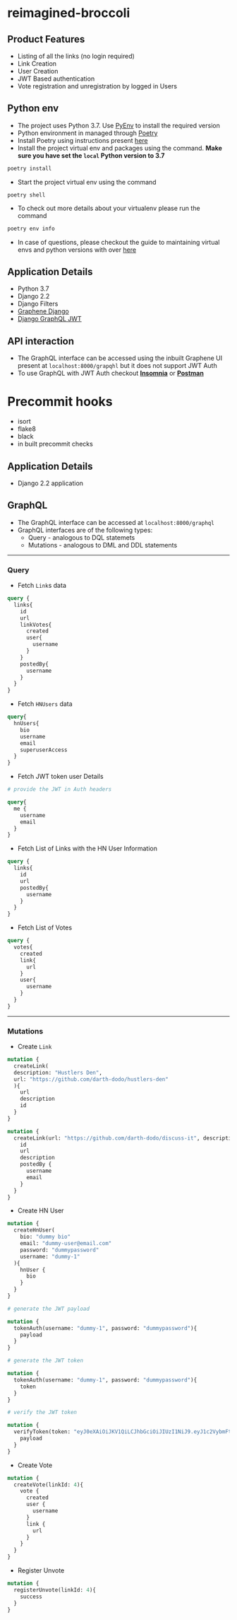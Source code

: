 # reimagined-broccoli

## Product Features
- Listing of all the links (no login required)
- Link Creation
- User Creation
- JWT Based authentication
- Vote registration and unregistration by logged in Users

## Python env
- The project uses Python 3.7. Use [PyEnv](https://github.com/pyenv/pyenv) to install the required version
- Python environment in managed through [Poetry](https://python-poetry.org/)
- Install Poetry using instructions present [here]()
- Install the project virtual env and packages using the command. **Make sure you have set the `local` Python version to 3.7**
```sh
poetry install
```
- Start the project virtual env using the command
```
poetry shell
```
- To check out more details about your virtualenv please run the command
```sh
poetry env info
```
- In case of questions, please checkout the guide to maintaining virtual envs and python versions with over [here](https://python-poetry.org/docs/managing-environments/)

## Application Details
- Python 3.7
- Django 2.2
- Django Filters
- [Graphene Django](https://github.com/graphql-python/graphene-django)
- [Django GraphQL JWT](https://github.com/flavors/django-graphql-jwt)

## API interaction
- The GraphQL interface can be accessed using the inbuilt Graphene UI present at `localhost:8000/grapqhl` but it does not support JWT Auth
- To use GraphQL with JWT Auth checkout **[Insomnia](https://insomnia.rest/)** or **[Postman](https://www.postman.com/)**


# Precommit hooks
- isort
- flake8
- black
- in built precommit checks

## Application Details
- Django 2.2 application

## GraphQL
- The GraphQL interface can be accessed at `localhost:8000/graphql`
- GraphQL interfaces are of the following types:
    - Query - analogous to DQL statemets
    - Mutations - analogous to DML and DDL statements

---
### Query
- Fetch `Link`s data
```graphql
query {
  links{
    id
    url
    linkVotes{
      created
      user{
        username
      }
    }
    postedBy{
      username
    }
  }
}
```

- Fetch `HNUsers` data
```graphql
query{
  hnUsers{
    bio
    username
    email
    superuserAccess
  }
}
```

- Fetch JWT token user Details
```graphql
# provide the JWT in Auth headers

query{
  me {
    username
    email
  }
}
```

- Fetch List of Links with the HN User Information
```graphql
query {
  links{
    id
    url
    postedBy{
      username
    }
  }
}
```

- Fetch List of Votes
```graphql
query {
  votes{
    created
    link{
      url
    }
    user{
      username
    }
  }
}
```

---
### Mutations
- Create `Link`

```graphql
mutation {
  createLink(
  description: "Hustlers Den",
  url: "https://github.com/darth-dodo/hustlers-den"
  ){
    url
    description
    id
  }
}
```

```graphql
mutation {
  createLink(url: "https://github.com/darth-dodo/discuss-it", description: "Phoenix and Elixir clone") {
    id
    url
    description
    postedBy {
      username
      email
    }
  }
}
```

- Create HN User
```graphql
mutation {
  createHnUser(
    bio: "dummy bio"
    email: "dummy-user@email.com"
    password: "dummypassword"
    username: "dummy-1"
  ){
    hnUser {
      bio
    }
  }
}
```

```graphql
# generate the JWT payload

mutation {
  tokenAuth(username: "dummy-1", password: "dummypassword"){
    payload
  }
}
```

```graphql
# generate the JWT token

mutation {
  tokenAuth(username: "dummy-1", password: "dummypassword"){
    token
  }
}
```

```graphql
# verify the JWT token

mutation {
  verifyToken(token: "eyJ0eXAiOiJKV1QiLCJhbGciOiJIUzI1NiJ9.eyJ1c2VybmFtZSI6ImR1bW15LTEiLCJleHAiOjE1ODczMDg5NjksIm9yaWdJYXQiOjE1ODczMDg2Njl9.sBVGWqOnHxWv7f1zeJqb6V-CUZGZ4rxKDEIbqLtsZQY"){
    payload
  }
}
```


- Create Vote
```graphql
mutation {
  createVote(linkId: 4){
    vote {
      created
      user {
        username
      }
      link {
        url
      }
    }
  }
}
```

- Register Unvote
```graphql
mutation {
  registerUnvote(linkId: 4){
    success
  }
}
```
